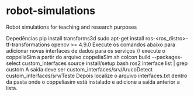# robot-simulations
Robot simulations for teaching and research purposes


Depedências
 pip install transforms3d
 sudo apt-get install ros-<ros_distro>-tf-transformations
 opencv >= 4.9.0
Execute os comandos abaixo para adicionar novas interfaces de dados para os serviços //
    execute o coppeliaSim a partir do arquivo coppeliaSim.sh
    colcon build --packages-select custom_interfaces
    source install/setup.bash
    ros2 interface list | grep custom
A saída deve ser
    custom_interfaces/srv/ArucoDetect
    custom_interfaces/srv/Teste
Depois localize o arquivo interfaces.txt dentro da pasta onde o coppeliasim está instalado e adicione a saída anterior a lista.
